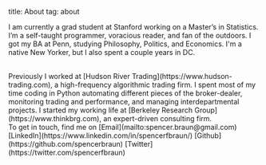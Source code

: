 title: About
tag: about

I am currently a grad student at Stanford working on a Master’s in Statistics. I’m a self-taught programmer, voracious reader, and fan of the outdoors. I got my BA at Penn, studying Philosophy, Politics, and Economics. I'm a native New Yorker, but I also spent a couple years in DC.

<br/>
Previously I worked at [Hudson River Trading](https://www.hudson-trading.com), a high-frequency algorithmic trading firm. I spent most of my time coding in Python automating different pieces of the broker-dealer, monitoring trading and performance, and managing interdepartmental projects. I started my working life at [Berkeley Research Group](https://www.thinkbrg.com), an expert-driven consulting firm.  


<br/>
To get in touch, find me on  
[Email](mailto:spencer.braun@gmail.com)  
[LinkedIn](https://www.linkedin.com/in/spencerfbraun/)  
[Github](https://github.com/spencerbraun)  
[Twitter](https://twitter.com/spencerfbraun)  
